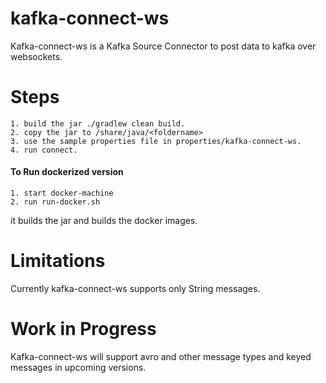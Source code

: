 # kafka-connect-ws

Kafka-connect-ws is a Kafka Source Connector to post data to kafka over websockets.

# Steps
	1. build the jar ./gradlew clean build.
	2. copy the jar to /share/java/<foldername>
	3. use the sample properties file in properties/kafka-connect-ws.
	4. run connect.
	
#### To Run dockerized version
	1. start docker-machine
	2. run run-docker.sh

it builds the jar and builds the docker images.
	

# Limitations

Currently kafka-connect-ws supports only String messages.

# Work in Progress

Kafka-connect-ws will support avro and other message types and keyed messages in upcoming versions.



 